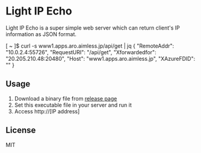 # Light IP Echo

Light IP Echo is a super simple web server which can return client's IP  information as JSON format. 

[ ~ ]$ curl -s www1.apps.aro.aimless.jp/api/get | jq 
{
  "RemoteAddr": "10.0.2.4:55726",
  "RequestURI": "/api/get",
  "Xforwardedfor": "20.205.210.48:20480",
  "Host": "www1.apps.aro.aimless.jp",
  "XAzureFDID": ""
}

## Usage

1. Download a binary file from [release page](https://github.com/kongou-ae/light-ip-echo/releases)
1. Set this executable file in your server and run it
2. Access http://[IP address]

## License
MIT
